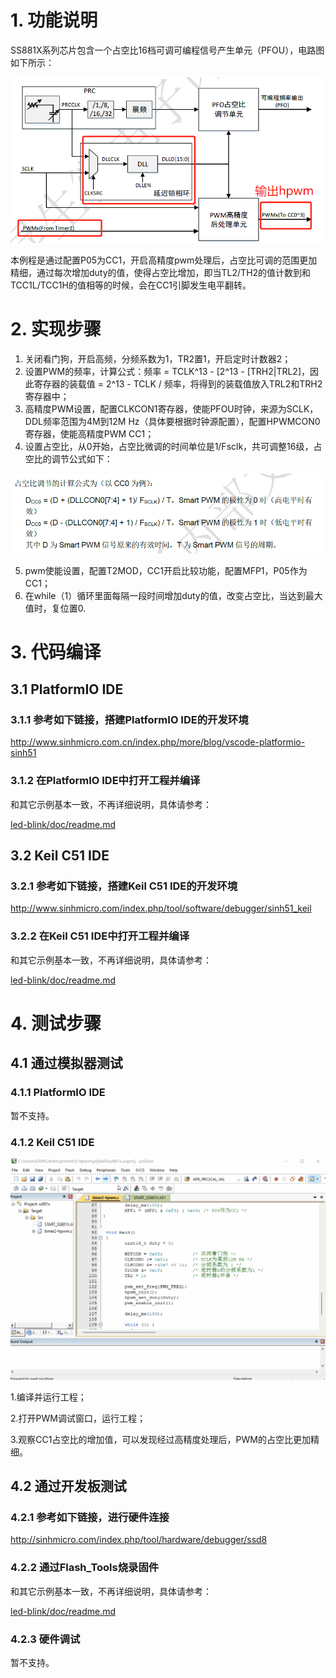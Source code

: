 # 1. 功能说明
SS881X系列芯片包含一个占空比16档可调可编程信号产生单元（PFOU），电路图如下所示：

<img src="./timer2-hpwm-电路图.gif" alt="image" style="zoom: 67%;" />

本例程是通过配置P05为CC1，开启高精度pwm处理后，占空比可调的范围更加精细，通过每次增加duty的值，使得占空比增加，即当TL2/TH2的值计数到和TCC1L/TCC1H的值相等的时候，会在CC1引脚发生电平翻转。

# 2. 实现步骤

1. 关闭看门狗，开启高频，分频系数为1，TR2置1，开启定时计数器2；
2. 设置PWM的频率，计算公式：频率 = TCLK^13 - [2^13 - [TRH2|TRL2]，因此寄存器的装载值 = 2^13 - TCLK / 频率，将得到的装载值放入TRL2和TRH2寄存器中；
3. 高精度PWM设置，配置CLKCON1寄存器，使能PFOU时钟，来源为SCLK，DDL频率范围为4M到12M Hz（具体要根据时钟源配置），配置HPWMCON0寄存器，使能高精度PWM CC1；
4. 设置占空比，从0开始，占空比微调的时间单位是1/Fsclk，共可调整16级，占空比的调节公式如下：

![image](./timer2-hpwm-duty.gif)

5. pwm使能设置，配置T2MOD，CC1开启比较功能，配置MFP1，P05作为CC1；
6. 在while（1）循环里面每隔一段时间增加duty的值，改变占空比，当达到最大值时，复位置0.

# 3. 代码编译

## 3.1 PlatformIO IDE

### 3.1.1 参考如下链接，搭建PlatformIO IDE的开发环境

http://www.sinhmicro.com.cn/index.php/more/blog/vscode-platformio-sinh51

### 3.1.2 在PlatformIO IDE中打开工程并编译

和其它示例基本一致，不再详细说明，具体请参考：

[led-blink/doc/readme.md](../../led-blink/doc/readme.md)

## 3.2 Keil C51 IDE

### 3.2.1 参考如下链接，搭建Keil C51 IDE的开发环境

http://www.sinhmicro.com/index.php/tool/software/debugger/sinh51_keil

### 3.2.2 在Keil C51 IDE中打开工程并编译

和其它示例基本一致，不再详细说明，具体请参考：

[led-blink/doc/readme.md](../../led-blink/doc/readme.md)

# 4. 测试步骤

## 4.1 通过模拟器测试
### 4.1.1 PlatformIO IDE

暂不支持。

### 4.1.2 Keil C51 IDE

![image](./timer2-hpwm-simulator.gif)

1.编译并运行工程；

2.打开PWM调试窗口，运行工程；

3.观察CC1占空比的增加值，可以发现经过高精度处理后，PWM的占空比更加精细。

## 4.2 通过开发板测试

### 4.2.1 参考如下链接，进行硬件连接

http://sinhmicro.com/index.php/tool/hardware/debugger/ssd8

### 4.2.2 通过Flash_Tools烧录固件

和其它示例基本一致，不再详细说明，具体请参考：

[led-blink/doc/readme.md](../../led-blink/doc/readme.md)

### 4.2.3 硬件调试

暂不支持。











